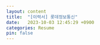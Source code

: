 ```yaml
---
layout: content
title:  "[이력서] 롯데정보통신"
date:   2023-10-03 12:45:29 +0900
categories: Resume
pin: false
---
```

